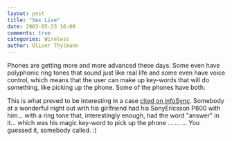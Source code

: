 ```yaml
---
layout: post
title: "Sex Live"
date: 2003-05-23 16:00
comments: true
categories: Wireless
author: Oliver Thylmann
---
```



Phones are getting more and more advanced these days. Some even have polyphonic ring tones that sound just like real life and some even have voice control, which means that the user can make up key-words that will do something, like picking up the phone. Some of the phones have both.

This is what proved to be interesting in a case [cited on infoSync](http://www.infosyncworld.com/news/n/3613.html). Somebody at a wonderful night out with his girlfriend had his SonyEricsson P800 with him... with a ring tone that, interestingly enough, had the word &quot;answer&quot; in it... which was his magic key-word to pick up the phone ... ... ... You guessed it, somebody called. :)


